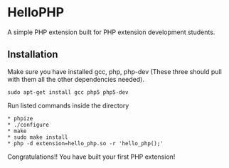 HelloPHP
========                                                                                                                

A simple PHP extension built for PHP extension development students.

Installation
------------
Make sure you have installed gcc, php, php-dev (These three should pull with them all the other dependencies needed). 
   
    sudo apt-get install gcc php5 php5-dev

Run listed commands inside the directory
    
    * phpize
    * ./configure
    * make
    * sudo make install
    * php -d extension=hello_php.so -r 'hello_php();'

Congratulations!! You have built your first PHP extension!
